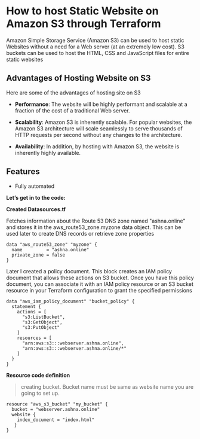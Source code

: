 # How to host Static Website on Amazon S3 through Terraform

Amazon Simple Storage Service (Amazon S3) can be used to host static Websites without a need for a Web server (at an extremely low cost). S3 buckets can be used to host the HTML, CSS and JavaScript files for entire static websites


## Advantages of Hosting Website on S3

Here are some of the advantages of hosting site on S3

* **Performance**: The website will be highly performant and scalable at a fraction of the cost of a traditional Web server.

* **Scalability**: Amazon S3 is inherently scalable. For popular websites, the Amazon S3 architecture will scale seamlessly to serve thousands of HTTP requests per second without any changes to the architecture.

* **Availability**: In addition, by hosting with Amazon S3, the website is inherently highly available.

## Features

* Fully automated

**Let’s get in to the code:**

**Created Datasources.tf**

Fetches information about the Route 53 DNS zone named "ashna.online" and stores it in the aws_route53_zone.myzone data object. This can be used later to create DNS records or retrieve zone properties

```
data "aws_route53_zone" "myzone" {
  name         = "ashna.online"
  private_zone = false
}
```
Later I created a policy document. This block creates an IAM policy document that allows these actions on S3 bucket. Once you have this policy document, you can associate it with an IAM policy resource or an S3 bucket resource in your Terraform configuration to grant the specified permissions

```
data "aws_iam_policy_document" "bucket_policy" {
  statement {
    actions = [
      "s3:ListBucket",
      "s3:GetObject",
      "s3:PutObject"
    ]
    resources = [
      "arn:aws:s3:::webserver.ashna.online",
      "arn:aws:s3:::webserver.ashna.online/*"
    ]
  }
}
```
**Resource code definition**

> creating bucket. Bucket name must be same as website name you are going to set up.

```
resource "aws_s3_bucket" "my_bucket" {
  bucket = "webserver.ashna.online"
  website {
    index_document = "index.html"
   }
}
```
